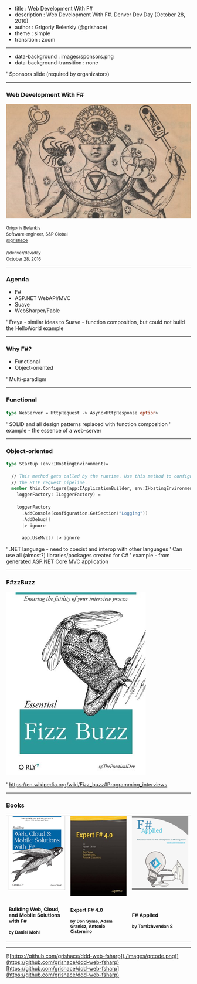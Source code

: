 ﻿- title : Web Development With F#
- description : Web Development With F#. Denver Dev Day (October 28, 2016)
- author : Grigoriy Belenkiy (@grishace)
- theme : simple
- transition : zoom

***
- data-background : images/sponsors.png
- data-background-transition : none

' Sponsors slide (required by organizators)

***

### Web Development With F#

![Web Development With F#](./images/title-fsharp.jpg)

<!-- Image from https://theforbiddenknowledgeofenoch.blogspot.com/2014/01/who-are-followers-of-esoteric.html -->

<small>Grigoriy Belenkiy<br/>
Software engineer, S&amp;P Global<br/>
[@grishace](https://twitter.com/grishace)<br/>
<br/>
//denver/dev/day<br/>
October 28, 2016</small>

***

### Agenda

* F#
* ASP.NET WebAPI/MVC
* Suave
* WebSharper/Fable

' Freya - similar ideas to Suave - function composition, but could not build the HelloWorld example

***

### Why F#?

* Functional
* Object-oriented

' Multi-paradigm

---

### Functional

```fsharp
type WebServer = HttpRequest -> Async<HttpResponse option>
```

' SOLID  and all design patterns replaced with function composition
' example - the essence of a web-server

---

### Object-oriented

```fsharp
type Startup (env:IHostingEnvironment)=

  // This method gets called by the runtime. Use this method to configure 
  // the HTTP request pipeline.
  member this.Configure(app:IApplicationBuilder, env:IHostingEnvironment,
    loggerFactory: ILoggerFactory) =

    loggerFactory
      .AddConsole(configuration.GetSection("Logging"))
      .AddDebug()
      |> ignore

      app.UseMvc() |> ignore
```

' .NET language - need to coexist and interop with other languages
' Can use all (almost?) libraries/packages created for C#
' example - from generated ASP.NET Core MVC application

***

### F#zzBuzz

![FizzBuzz](./images/fizzbuzz.jpg)

' https://en.wikipedia.org/wiki/Fizz_buzz#Programming_interviews

***
### Books

<table class="no-borders-table"><tr valign="top">
<td width="33%"><a href="http://shop.oreilly.com/product/0636920026099.do" title="Building Web, Cloud, and Mobile Solutions with F#"><img alt="" src="./images/web-fsharp.jpg"/></a></td>
<td width="33%"><a href="https://www.amazon.com/Expert-F-4-0-Don-Syme/dp/1484207416/" title="Expert F# 4.0"><img alt="" src="./images/expert-fsharp.jpg"/></a></td>
<td width="33%"><a href="http://products.tamizhvendan.in/fsharp-applied/" title="F# Applied"><img alt="F# Applied" src="./images/fsharp-applied.jpg"/></a></td>
</tr>
<tr><td>
<small><h3>Building Web, Cloud, and Mobile Solutions with F#</h3>
<h4>by Daniel Mohl</h4></small></td>

<td>
<small><h3>Expert F# 4.0</h3>
<h4>by Don Syme, Adam Granicz, Antonio Cisternino</h4></small></td>

<td>
<small><h3>F# Applied</h3>
<h4>by Tamizhvendan S</h4></small></td>
</tr></table>

***

[![https://github.com/grishace/ddd-web-fsharp](./images/qrcode.png)](https://github.com/grishace/ddd-web-fsharp)<br/>
[https://github.com/grishace/ddd-web-fsharp](https://github.com/grishace/ddd-web-fsharp)
